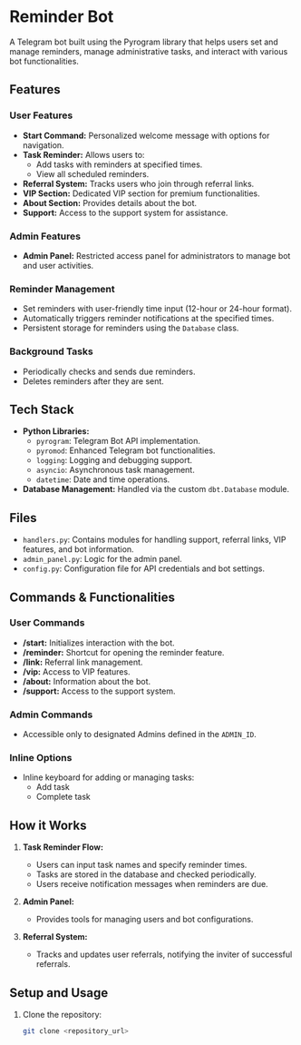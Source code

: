 # Reminder Bot

A Telegram bot built using the Pyrogram library that helps users set and manage reminders, manage administrative tasks, and interact with various bot functionalities.

## Features

### User Features
- **Start Command:** Personalized welcome message with options for navigation.
- **Task Reminder:** Allows users to:
  - Add tasks with reminders at specified times.
  - View all scheduled reminders.
- **Referral System:** Tracks users who join through referral links.
- **VIP Section:** Dedicated VIP section for premium functionalities.
- **About Section:** Provides details about the bot.
- **Support:** Access to the support system for assistance.

### Admin Features
- **Admin Panel:** Restricted access panel for administrators to manage bot and user activities.

### Reminder Management
- Set reminders with user-friendly time input (12-hour or 24-hour format).
- Automatically triggers reminder notifications at the specified times.
- Persistent storage for reminders using the `Database` class.

### Background Tasks
- Periodically checks and sends due reminders.
- Deletes reminders after they are sent.

## Tech Stack
- **Python Libraries:**
  - `pyrogram`: Telegram Bot API implementation.
  - `pyromod`: Enhanced Telegram bot functionalities.
  - `logging`: Logging and debugging support.
  - `asyncio`: Asynchronous task management.
  - `datetime`: Date and time operations.
- **Database Management:** Handled via the custom `dbt.Database` module.

## Files
- `handlers.py`: Contains modules for handling support, referral links, VIP features, and bot information.
- `admin_panel.py`: Logic for the admin panel.
- `config.py`: Configuration file for API credentials and bot settings.

## Commands & Functionalities

### User Commands
- **/start:** Initializes interaction with the bot.
- **/reminder:** Shortcut for opening the reminder feature.
- **/link:** Referral link management.
- **/vip:** Access to VIP features.
- **/about:** Information about the bot.
- **/support:** Access to the support system.

### Admin Commands
- Accessible only to designated Admins defined in the `ADMIN_ID`.

### Inline Options
- Inline keyboard for adding or managing tasks:
  - Add task
  - Complete task

## How it Works
1. **Task Reminder Flow:**
   - Users can input task names and specify reminder times.
   - Tasks are stored in the database and checked periodically.
   - Users receive notification messages when reminders are due.

2. **Admin Panel:**
   - Provides tools for managing users and bot configurations.

3. **Referral System:**
   - Tracks and updates user referrals, notifying the inviter of successful referrals.

## Setup and Usage

1. Clone the repository:
   ```bash
   git clone <repository_url>
